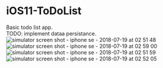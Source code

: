 # iOS11-ToDoList
Basic todo list app.  
TODO: implement dataa persistance.   
![simulator screen shot - iphone se - 2018-07-19 at 02 51 48](https://user-images.githubusercontent.com/39141621/42935730-451b6ee4-8aff-11e8-8a56-5ff3174f2980.png)
![simulator screen shot - iphone se - 2018-07-19 at 02 59 00](https://user-images.githubusercontent.com/39141621/42935962-c88aabf0-8aff-11e8-92dd-8fe5d0d924f1.png)   
![simulator screen shot - iphone se - 2018-07-19 at 02 51 59](https://user-images.githubusercontent.com/39141621/42935760-529437c2-8aff-11e8-90c3-b1b34c075f43.png)
![simulator screen shot - iphone se - 2018-07-19 at 02 52 05](https://user-images.githubusercontent.com/39141621/42935780-61dda268-8aff-11e8-9e71-20fad196e68d.png)
